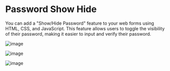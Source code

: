 # Password Show Hide

You can add a "Show/Hide Password" feature to your web forms using HTML, CSS, and JavaScript. 
This feature allows users to toggle the visibility of their password, making it easier to input and verify their password.

![image](https://github.com/pjkri123/Password-Show-Hide/assets/59861081/0325252d-28d0-4918-af7a-965aa514eb18)

![image](https://github.com/pjkri123/Password-Show-Hide/assets/59861081/86b31c7e-4781-4673-97e3-81b91268e98e)

![image](https://github.com/pjkri123/Password-Show-Hide/assets/59861081/7acfa67d-b763-4227-8c9e-a314b36d89b3)
